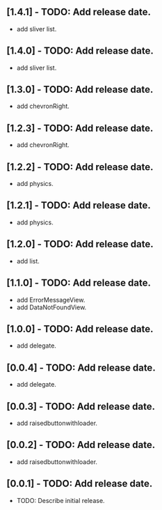 ## [1.4.1] - TODO: Add release date.

* add sliver list.

## [1.4.0] - TODO: Add release date.

* add sliver list.

## [1.3.0] - TODO: Add release date.

* add chevronRight.

## [1.2.3] - TODO: Add release date.

* add chevronRight.

## [1.2.2] - TODO: Add release date.

* add physics.

## [1.2.1] - TODO: Add release date.

* add physics.

## [1.2.0] - TODO: Add release date.

* add list.

## [1.1.0] - TODO: Add release date.

* add ErrorMessageView.
* add DataNotFoundView.

## [1.0.0] - TODO: Add release date.

* add delegate.

## [0.0.4] - TODO: Add release date.

* add delegate.

## [0.0.3] - TODO: Add release date.

* add raisedbuttonwithloader.

## [0.0.2] - TODO: Add release date.

* add raisedbuttonwithloader.

## [0.0.1] - TODO: Add release date.

* TODO: Describe initial release.

